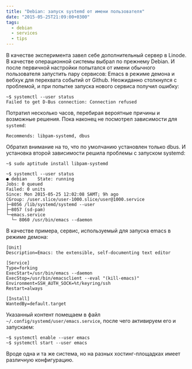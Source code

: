 ```yaml
---
title: "Debian: запуск systemd от имени пользователя"
date: "2015-05-25T21:09:00+0300"
tags:
  - debian
  - services
  - tips
---
```

В качестве эксперимента завел себе дополнительный сервер в Linode. В качестве операционной системы выбрал по прежнему Debian. И после первичной настройки попытался от имени обычного пользователя запустить пару сервисов: Emacs в режиме демона и вебхук для перехвата событий от Github. Неожиданно столкнулся с проблемой, и при попытке запуска нового сервиса получил ошибку:

```shell
~$ systemctl --user status
Failed to get D-Bus connection: Connection refused
```

Потратил несколько часов, перебирая вероятные причины и возможные решения. Пока наконец не посмотрел зависимости для `systemd`:

```text
Recommends: libpam-systemd, dbus
```

Обратил внимание на то, что по умолчанию установлен только dbus. И установка второй зависимости решила проблемы с запуском systemd:

```shell
~$ sudo aptitude install libpam-systemd

~$ systemctl --user status
● debian    State: running
Jobs: 0 queued
Failed: 0 units
Since: Mon 2015-05-25 12:02:08 SAMT; 9h ago
CGroup: /user.slice/user-1000.slice/user@1000.service
├─8056 /lib/systemd/systemd --user
├─8057 (sd-pam)
└─emacs.service
  └─ 8060 /usr/bin/emacs --daemon
```

В качестве примера, сервис, используемый для запуска emacs в режиме демона:

```text
[Unit]
Description=Emacs: the extensible, self-documenting text editor

[Service]
Type=forking
ExecStart=/usr/bin/emacs --daemon
ExecStop=/usr/bin/emacsclient --eval "(kill-emacs)"
Environment=SSH_AUTH_SOCK=%t/keyring/ssh
Restart=always

[Install]
WantedBy=default.target
```

Указанный контент помещаем в файл `~/.config/systemd/user/emacs.service`, после чего активируем его и запускаем:

```shell
~$ systemctl enable --user emacs
~$ systemctl start --user emacs
```

Вроде одна и та же система, но на разных хостинг-площадках имеет различную конфигурацию.

